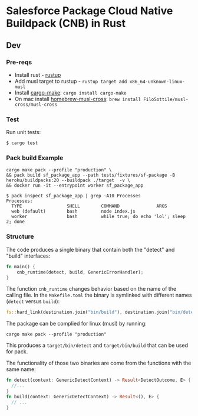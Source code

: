 # Salesforce Package Cloud Native Buildpack (CNB) in Rust

## Dev

### Pre-reqs

- Install rust - [rustup](https://rustup.rs/)
- Add musl target to rustup - `rustup target add x86_64-unknown-linux-musl`
- Install [cargo-make](https://github.com/sagiegurari/cargo-make): `cargo install cargo-make`
- On mac install [homebrew-musl-cross](https://github.com/FiloSottile/homebrew-musl-cross): `brew install FiloSottile/musl-cross/musl-cross`

### Test

Run unit tests:

```
$ cargo test
```

### Pack build Example

```
cargo make pack --profile "production" \
&& pack build sf_package_app --path tests/fixtures/sf-package -B heroku/buildpacks:20 --buildpack ./target  -v \
&& docker run -it --entrypoint worker sf_package_app
```

```
$ pack inspect sf_package_app | grep -A10 Processes
Processes:
  TYPE                 SHELL        COMMAND              ARGS
  web (default)        bash         node index.js
  worker               bash         while true; do echo 'lol'; sleep 2; done
```

### Structure

The code produces a single binary that contain both the "detect" and "build" interfaces:

```rs
fn main() {
    cnb_runtime(detect, build, GenericErrorHandler);
}
```

The function `cnb_runtime` changes behavior based on the name of the calling file. In the `Makefile.toml` the binary is symlinked with different names (`detect` versus `build`):

```rs
fs::hard_link(destination.join("bin/build"), destination.join("bin/detect")).unwrap();
```

The package can be complied for linux (musl) by running:

```
cargo make pack --profile "production"
```

This produces a `target/bin/detect` and `target/bin/build` that can be used for pack.

The functionality of those two binaries are come from the functions with the same name:

```rs
fn detect(context: GenericDetectContext) -> Result<DetectOutcome, E> {
  //...
}
fn build(context: GenericDetectContext) -> Result<(), E> {
  // ...
}
```
